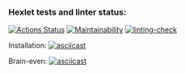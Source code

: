 ### Hexlet tests and linter status:

[![Actions Status](https://github.com/andrewmamych/backend-project-lvl1/workflows/hexlet-check/badge.svg)](https://github.com/andrewmamych/backend-project-lvl1/actions)
[![Maintainability](https://api.codeclimate.com/v1/badges/614b8bfe1a286bce2c62/maintainability)](https://codeclimate.com/github/andrewmamych/backend-project-lvl1/maintainability)
[![linting-check](https://github.com/andrewmamych/backend-project-lvl1/actions/workflows/eslint.yml/badge.svg)](https://github.com/andrewmamych/backend-project-lvl1/actions/workflows/eslint.yml)

Installation:
[![asciicast](https://asciinema.org/a/f9grw7EYt0XKKWpApd9eQm8Vx.svg)](https://asciinema.org/a/f9grw7EYt0XKKWpApd9eQm8Vx)

Brain-even:
[![asciicast](https://asciinema.org/a/L0vRSAcr8R5N8iZ7KykJWAsMF.svg)](https://asciinema.org/a/L0vRSAcr8R5N8iZ7KykJWAsMF)

